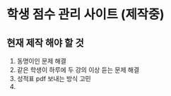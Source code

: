 # 학생 점수 관리 사이트 (제작중)
## 현재 제작 해야 할 것
1. 동명이인 문제 해결
2. 같은 학생이 하루에 두 강의 이상 듣는 문제 해결
3. 성적표 pdf 보내는 방식 고민
4. 

